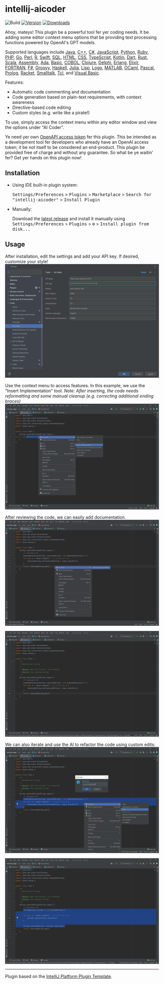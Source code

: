# intellij-aicoder

![Build](https://github.com/SimiaCryptus/intellij-aicoder/workflows/Build/badge.svg)
[![Version](https://img.shields.io/jetbrains/plugin/v/20724-ai-coding-assistant.svg)](https://plugins.jetbrains.com/plugin/20724-ai-coding-assistant)
[![Downloads](https://img.shields.io/jetbrains/plugin/d/20724-ai-coding-assistant.svg)](https://plugins.jetbrains.com/plugin/20724-ai-coding-assistant)

<!-- Plugin description -->

Ahoy, mateys! This plugin be a powerful tool fer yer coding needs. It be adding some editor context menu options that be providing text processing functions powered by OpenAI's GPT models.


Supported languages include [Java](https://dev.java/), [C++](https://en.wikipedia.org/wiki/C%2B%2B), [C#](https://docs.microsoft.com/en-us/dotnet/csharp/), [JavaScript](https://developer.mozilla.org/en-US/docs/Web/JavaScript), [Python](https://www.python.org/), [Ruby](https://www.ruby-lang.org/en/), [PHP](https://php.net/), [Go](https://golang.org/), [Perl](https://www.perl.org/), [R](https://www.r-project.org/), [Swift](https://swift.org/), [SQL](https://www.postgresql.org/), [HTML](https://www.w3schools.com/html/), [CSS](https://www.w3schools.com/css/), [TypeScript](https://www.typescriptlang.org/), [Kotlin](https://kotlinlang.org/), [Dart](https://dart.dev/), [Rust](https://www.rust-lang.org/), [Scala](https://www.scala-lang.org/), [Assembly](https://en.wikipedia.org/wiki/Assembly_language), [Ada](https://en.wikipedia.org/wiki/Ada_(programming_language)), [Basic](https://en.wikipedia.org/wiki/BASIC), [COBOL](https://en.wikipedia.org/wiki/COBOL), [Clojure](https://clojure.org/), [Delphi](https://www.embarcadero.com/products/delphi), [Erlang](https://www.erlang.org/), [Elixir](https://elixir-lang.org/), [FORTRAN](https://en.wikipedia.org/wiki/Fortran), [F#](https://fsharp.org/), [Groovy](https://groovy-lang.org/), [Haskell](https://www.haskell.org/), [Julia](https://julialang.org/), [Lisp](https://lisp-lang.org/), [Logo](https://en.wikipedia.org/wiki/Logo_(programming_language)), [MATLAB](https://www.mathworks.com/products/matlab.html), [OCaml](https://ocaml.org/), [Pascal](https://www.freepascal.org/), [Prolog](https://www.swi-prolog.org/), [Racket](https://racket-lang.org/), [Smalltalk](https://smalltalk.org/), [Tcl](https://www.tcl.tk/), and [Visual Basic](https://docs.microsoft.com/en-us/dotnet/visual-basic/).


Features:
- Automatic code commenting and documentation
- Code generation based on plain-text requirements, with context awareness
- Directive-based code editing
- Custom styles (e.g. write like a pirate!)


To use, simply access the context menu within any editor window and view the options under "AI Coder".


Ye need yer own [OpenAPI access token](https://beta.openai.com/) fer this plugin. This be intended as a development tool fer developers who already have an OpenAI access token; it be not itself to be considered an end-product. This plugin be provided free of charge and without any guarantee. So what be ye waitin' fer? Get yer hands on this plugin now!<!-- Plugin description end -->

<!-- Plugin description end -->

## Installation

- Using IDE built-in plugin system:
  
  <kbd>Settings/Preferences</kbd> > <kbd>Plugins</kbd> > <kbd>Marketplace</kbd> > <kbd>Search for "intellij-aicoder"</kbd> >
  <kbd>Install Plugin</kbd>
  
- Manually:

  Download the [latest release](https://github.com/SimiaCryptus/intellij-aicoder/releases/latest) and install it manually using
  <kbd>Settings/Preferences</kbd> > <kbd>Plugins</kbd> > <kbd>⚙️</kbd> > <kbd>Install plugin from disk...</kbd>

## Usage

After installation, edit the settings and add your API key. If desired, customize your style!
![aicoder_settings.png](docs/aicoder_settings.png)

Use the context menu to access features. In this example, we use the "Insert Implementation" tool. 
_Note: After inserting, the code needs reformatting and some manual cleanup (e.g. correcting additional ending braces)_
![aicoder_implement.png](docs/aicoder_implement.png)

After reviewing the code, we can easily add documentation.
![aicoder_adddocs.png](docs/aicoder_adddocs.png)

![aicoder_final.png](docs/aicoder_final.png)

We can also iterate and use the AI to refactor the code using custom edits:
![aicoder_edit.png](docs/aicoder_edit.png)

![aicoder_editresult.png](docs/aicoder_editresult.png)

---
Plugin based on the [IntelliJ Platform Plugin Template][template].

[template]: https://github.com/JetBrains/intellij-platform-plugin-template
